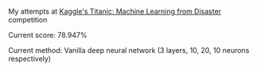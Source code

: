 My attempts at [Kaggle's Titanic: Machine Learning from Disaster](https://www.kaggle.com/c/titanic) competition

Current score: 78.947%

Current method: Vanilla deep neural network (3 layers, 10, 20, 10 neurons respectively)